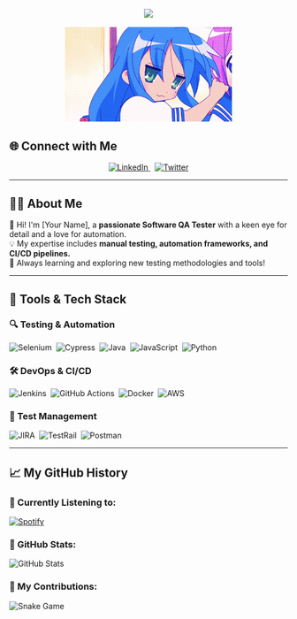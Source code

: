 <!-- Animated Header -->
<p align="center">
  <img src="https://capsule-render.vercel.app/api?type=waving&color=gradient&height=150&section=header&text=Hey%20Everyone!🕹️&fontSize=45&fontAlignY=35&animation=twinkling" />
</p>

<!-- Animated GIF (Resized for Better Fit) -->
<p align="center">
  <img src="https://github.com/LeiyJames/LeiyJames/blob/main/lucky%20star%20wink%20GIF.gif" width="60%" alt="Lucky Star Wink GIF"/>
</p>

## 🌐 Connect with Me  

<p align="center">
  <a href="https://www.linkedin.com/in/your-linkedin/" target="_blank">
    <img src="https://cdn.jsdelivr.net/gh/devicons/devicon/icons/linkedin/linkedin-original.svg" alt="LinkedIn" width="50" height="50"/>
  </a>
  &nbsp;
  <a href="https://twitter.com/your_twitter" target="_blank">
    <img src="https://cdn.jsdelivr.net/gh/devicons/devicon/icons/twitter/twitter-original.svg" alt="Twitter" width="50" height="50"/>
  </a>
</p>

---

## 👨‍💻 About Me  
🚀 Hi! I'm [Your Name], a **passionate Software QA Tester** with a keen eye for detail and a love for automation.  
💡 My expertise includes **manual testing, automation frameworks, and CI/CD pipelines.**  
📖 Always learning and exploring new testing methodologies and tools!  

---

## 🧰 Tools & Tech Stack  

### 🔍 Testing & Automation  
<p align="left">
  <img src="https://cdn.jsdelivr.net/gh/devicons/devicon/icons/selenium/selenium-original.svg" title="Selenium" alt="Selenium" width="50" height="50"/>&nbsp;
  <img src="https://cdn.jsdelivr.net/gh/devicons/devicon/icons/cypress/cypress-original.svg" title="Cypress" alt="Cypress" width="50" height="50"/>&nbsp;
  <img src="https://cdn.jsdelivr.net/gh/devicons/devicon/icons/java/java-original.svg" title="Java" alt="Java" width="50" height="50"/>&nbsp;
  <img src="https://cdn.jsdelivr.net/gh/devicons/devicon/icons/javascript/javascript-original.svg" title="JavaScript" alt="JavaScript" width="50" height="50"/>&nbsp;
  <img src="https://cdn.jsdelivr.net/gh/devicons/devicon/icons/python/python-original.svg" title="Python" alt="Python" width="50" height="50"/>&nbsp;
</p>  

### 🛠️ DevOps & CI/CD  
<p align="left">
  <img src="https://cdn.jsdelivr.net/gh/devicons/devicon/icons/jenkins/jenkins-original.svg" title="Jenkins" alt="Jenkins" width="50" height="50"/>&nbsp;
  <img src="https://cdn.jsdelivr.net/gh/devicons/devicon/icons/github/github-original.svg" title="GitHub Actions" alt="GitHub Actions" width="50" height="50"/>&nbsp;
  <img src="https://cdn.jsdelivr.net/gh/devicons/devicon/icons/docker/docker-original.svg" title="Docker" alt="Docker" width="50" height="50"/>&nbsp;
  <img src="https://cdn.jsdelivr.net/gh/devicons/devicon/icons/aws/aws-original.svg" title="AWS" alt="AWS" width="50" height="50"/>&nbsp;
</p>  

### 📝 Test Management  
<p align="left">
  <img src="https://cdn.jsdelivr.net/gh/devicons/devicon/icons/jira/jira-original.svg" title="JIRA" alt="JIRA" width="50" height="50"/>&nbsp;
  <img src="https://img.icons8.com/color/50/000000/testrail.png" title="TestRail" alt="TestRail" width="50" height="50"/>&nbsp;
  <img src="https://img.icons8.com/external-tal-revivo-color-tal-revivo/50/000000/postman-api.png" title="Postman" alt="Postman" width="50" height="50"/>&nbsp;
</p>  

---

## 📈 My GitHub History  

### 🎵 Currently Listening to:  
[![Spotify](https://spotify-github-profile.vercel.app/api/view?uid=your_spotify_username&cover_image=true&theme=default)](https://open.spotify.com/user/your_spotify_username)  

### 🚀 GitHub Stats:  
![GitHub Stats](https://github-readme-stats.vercel.app/api?username=your_github_username&show_icons=true&theme=tokyonight)  

### 🐍 My Contributions:  
![Snake Game](https://github.com/your_github_username/your_github_username/blob/output/github-contribution-grid-snake.svg)  
